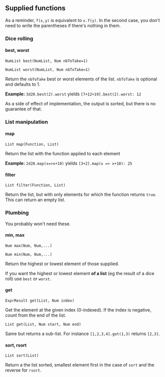 ## Supplied functions

As a reminder, `f(x,y)` is equivalent to `x.f(y)`. In the second case, you don't
need to write the parentheses if there's nothing in them.


### Dice rolling

#### best, worst

`NumList best(NumList, Num nbToTake=1)`

`NumList worst(NumList, Num nbToTake=1)`

Return the `nbToTake` best or worst elements of the list.
`nbToTake` is optional and defaults to 1.

**Example:** `3d20.best(2).worst` yields `[7+12+19].best(2).worst: 12`

As a side of effect of implementation, the output is sorted, but there is no
guarantee of that.


### List manipulation


#### map

`List map(Function, List)`

Return the list with the function applied to each element

**Example:** `2d20.map(x=>x+10)` yields `[3+2].map(x => x+10): 25`

#### filter

`List filter(Function, List)`

Return the list, but with only elements for which the function returns `true`.
This can return an empty list.

### Plumbing

You probably won't need these.

#### min, max

`Num max(Num, Num,...)`

`Num min(Num, Num,...)`

Return the highest or lowest element of those supplied.

If you want the highest or lowest element **of a list** (eg the result of a
dice roll) use `best` or `worst`.

#### get

`ExprResult get(List, Num index)`

Get the element at the given index (0-indexed). If the index is negative, count
from the end of the list.

`List get(List, Num start, Num end)`

Same but returns a sub-list. For instance `[1,2,3,4].get(1,3)` returns `[2,3]`.

#### sort, rsort

`List sort(List)`

Return a the list sorted, smallest element first in the case of `sort` and the
reverse for `rsort`.